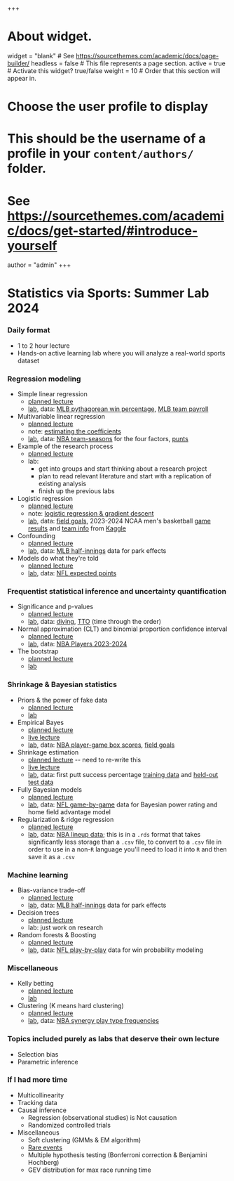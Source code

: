 +++
# About widget.
widget = "blank"  # See https://sourcethemes.com/academic/docs/page-builder/
headless = false  # This file represents a page section.
active = true  # Activate this widget? true/false
weight = 10  # Order that this section will appear in.

# Choose the user profile to display
# This should be the username of a profile in your `content/authors/` folder.
# See https://sourcethemes.com/academic/docs/get-started/#introduce-yourself
author = "admin"
+++

# Statistics via Sports: Summer Lab 2024

### Daily format
* 1 to 2 hour lecture
* Hands-on active learning lab where you will analyze a real-world sports dataset

<!--
    * [live lecture](/pdf/lab/live_lectures_2024/simple_linear_regression.pdf)
    * [live lecture](/pdf/lab/live_lectures_2024/multivariable_regression.pdf)
-->

### Regression modeling
* Simple linear regression
    * [planned lecture](/pdf/lab/planned_lectures_2024/simple_linear_regression.pdf)
    * [lab](/pdf/lab/labs_2024/simple_linear_regression.pdf), data: [MLB pythagorean win percentage](/pdf/lab/labs_2024/data/data_MLB_pythag.csv), [MLB team payroll](/pdf/lab/labs_2024/data/MLB_team_payroll.txt)
* Multivariable linear regression
    * [planned lecture](/pdf/lab/planned_lectures_2024/multivariable_regression.pdf)
    * note: [estimating the coefficients](/pdf/lab/planned_lectures_2024/multivariable_regression_estimation.pdf)
    * [lab](/pdf/lab/labs_2024/multivariable_regression.pdf), data: [NBA team-seasons](/pdf/lab/labs_2024/data/data_NBA_four_factors.csv) for the four factors, [punts](/pdf/lab/labs_2024/data/data_punts.csv)
* Example of the research process
    * [planned lecture](/pdf/lab/planned_lectures_2024/example_of_the_research_process.pdf)
    * lab:
        * get into groups and start thinking about a research project
        * plan to read relevant literature and start with a replication of existing analysis
        * finish up the previous labs
* Logistic regression
    * [planned lecture](/pdf/lab/planned_lectures_2024/logistic_regression.pdf)
    * note: [logistic regression & gradient descent](/pdf/lab/planned_lectures_2024/logistic_regression_gradient_descent.pdf)
    * [lab](/pdf/lab/labs_2024/logistic_regression.pdf), data: [field goals](/pdf/lab/labs_2024/data/data_field_goals_kq.csv), 2023-2024 NCAA men's basketball [game results](/pdf/lab/labs_2024/data/MRegularSeasonCompactResults.csv) and [team info](/pdf/lab/labs_2024/data/MTeams.csv) from [Kaggle](https://www.kaggle.com/competitions/march-machine-learning-mania-2024/data)
* Confounding
    * [planned lecture](/pdf/lab/planned_lectures_2024/confounding.pdf)
    * [lab](/pdf/lab/labs_2024/confounding.pdf), data: [MLB half-innings](/pdf/lab/labs_2024/data/data_park_effects.csv) data for park effects
* Models do what they're told
    * [planned lecture](/pdf/lab/planned_lectures_2024/Models_Do_What_Theyre_Told.pdf) 
    * [lab](/pdf/lab/labs_2024/Models_Do_What_Theyre_Told.pdf), data: [NFL expected points](/pdf/lab/labs_2024/data/data_EP.csv)

### Frequentist statistical inference and uncertainty quantification
* Significance and p-values
    * [planned lecture](/pdf/lab/planned_lectures_2024/significance_and_p_values.pdf) 
    * [lab](/pdf/lab/labs_2024/significance_and_p_values.pdf), data: [diving](/pdf/lab/labs_2024/data/data_diving_example.csv), [TTO](/pdf/lab/labs_2024/data/data_tto_ex.csv) (time through the order)
* Normal approximation (CLT) and binomial proportion confidence interval
    * [planned lecture](/pdf/lab/planned_lectures_2024/Normal_Approx_and_Binomial_CI.pdf) 
    * [lab](/pdf/lab/labs_2024/Normal_Approx_and_Binomial_CI.pdf), data: [NBA Players 2023-2024](/pdf/lab/labs_2024/data/data_NBAPlayers_2023_2024_reg.csv)
* The bootstrap
    * [planned lecture](/pdf/lab/planned_lectures_2024/the_bootstrap.pdf) 
    * [lab](/pdf/lab/labs_2024/the_bootstrap.pdf)

### Shrinkage & Bayesian statistics
* Priors & the power of fake data
    * [planned lecture](/pdf/lab/planned_lectures_2024/priors_and_the_power_of_fake_data.pdf) 
    * [lab](/pdf/lab/labs_2024/priors_and_the_power_of_fake_data.pdf)
* Empirical Bayes
    * [planned lecture](/pdf/lab/planned_lectures_2024/empirical_bayes.pdf) 
    * [live lecture](/pdf/lab/live_lectures_2024/empirical_bayes.pdf) 
    * [lab](/pdf/lab/labs_2024/empirical_bayes.pdf), data: [NBA player-game box scores](/pdf/lab/labs_2024/data/data_NBA_player_game_box_scores.csv), [field goals](/pdf/lab/labs_2024/data/data_field_goals.csv)
* Shrinkage estimation
    * [planned lecture](/pdf/lab/planned_lectures_2024/Shrinkage_Estimation.pdf) -- need to re-write this
    * [live lecture](/pdf/lab/live_lectures_2024/Shrinkage_Estimation.pdf) 
    * [lab](/pdf/lab/labs_2024/Shrinkage_Estimation.pdf), data: first putt success percentage [training data](/pdf/lab/labs_2024/data/data_first_putt_success_percentage_train.csv) and [held-out test data](/pdf/lab/labs_2024/data/data_first_putt_success_percentage_test.csv)
* Fully Bayesian models
    * [planned lecture](/pdf/lab/planned_lectures_2024/Fully_Bayesian_Models.pdf) 
    * [lab](/pdf/lab/labs_2024/Fully_Bayesian_Models.pdf), data: [NFL game-by-game](/pdf/lab/labs_2024/data/data_bayesian_model_glickmanStern.csv) data for Bayesian power rating and home field advantage model
* Regularization & ridge regression
    * [planned lecture](/pdf/lab/planned_lectures_2024/Regularization_and_Ridge_Regression.pdf) 
    * [lab](/pdf/lab/labs_2024/Regularization_and_Ridge_Regression.pdf), data: [NBA lineup data](/pdf/lab/labs_2024/data/data_NBA_lineups_2024.rds); this is in a `.rds` format that takes significantly less storage than a `.csv` file, to convert to a `.csv` file in order to use in a non-`R` language you'll need to load it into `R` and then save it as a `.csv`

### Machine learning
* Bias-variance trade-off
    * [planned lecture](/pdf/lab/planned_lectures_2024/Bias_Variance_Tradeoff.pdf) 
    * [lab](/pdf/lab/labs_2024/Bias_Variance_Tradeoff.pdf), data: [MLB half-innings](/pdf/lab/labs_2024/data/data_park_effects.csv) data for park effects
* Decision trees
    * [planned lecture](/pdf/lab/planned_lectures_2024/Decision_Trees.pdf) 
    * lab: just work on research 
* Random forests & Boosting
    * [planned lecture](/pdf/lab/planned_lectures_2024/Random_Forests_and_Boosting.pdf) 
    * [lab](/pdf/lab/labs_2024/Random_Forests_and_Boosting.pdf), data: [NFL play-by-play](/pdf/lab/labs_2024/data/data_WP.csv) data for win probability modeling

### Miscellaneous
* Kelly betting
    * [planned lecture](/pdf/lab/planned_lectures_2024/Kelly_Betting.pdf) 
    * [lab](/pdf/lab/labs_2024/Kelly_Betting.pdf)
* Clustering (K means hard clustering)
    * [planned lecture](/pdf/lab/planned_lectures_2024/Clustering.pdf) 
    * [lab](/pdf/lab/labs_2024/Clustering.pdf), data: [NBA synergy play type frequencies](/pdf/lab/labs_2024/data/data_NBA_off_clusters_raw.csv)

### Topics included purely as labs that deserve their own lecture
* Selection bias
* Parametric inference

### If I had more time
* Multicollinearity
* Tracking data
* Causal inference
    * Regression (observational studies) is Not causation
    * Randomized controlled trials
* Miscellaneous
    * Soft clustering (GMMs & EM algorithm)
    * [Rare events](/pdf/lab/planned_lectures_2024/rare_events.pdf)
    * Multiple hypothesis testing (Bonferroni correction & Benjamini Hochberg)
    * GEV distribution for max race running time
    
  




